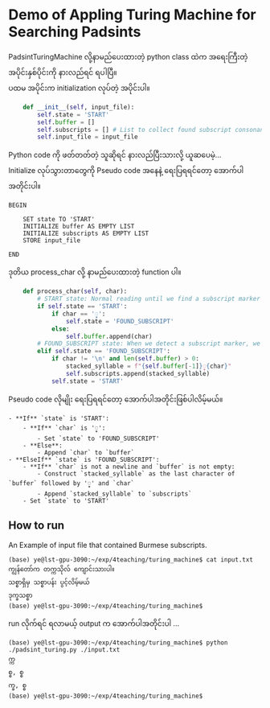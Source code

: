 # Demo of Appling Turing Machine for Searching Padsints

PadsintTuringMachine လို့နာမည်ပေးထားတဲ့ python class ထဲက အရေးကြီးတဲ့ အပိုင်းနှစ်ပိုင်းကို နားလည်ရင် ရပါပြီ။  
ပထမ အပိုင်းက initialization လုပ်တဲ့ အပိုင်းပါ။  

```python
    def __init__(self, input_file):
        self.state = 'START'
        self.buffer = []
        self.subscripts = [] # List to collect found subscript consonants
        self.input_file = input_file
```
Python code ကို ဖတ်တတ်တဲ့ သူဆိုရင် နားလည်ပြီးသားလို့ ယူဆပေမဲ့...  
Initialize လုပ်သွားတာတွေကို Pseudo code အနေနဲ့ ရေးပြရရင်တော့ အောက်ပါအတိုင်းပါ။  

```pseudo
BEGIN

    SET state TO 'START'
    INITIALIZE buffer AS EMPTY LIST
    INITIALIZE subscripts AS EMPTY LIST
    STORE input_file

END
```

ဒုတိယ process_char လို့ နာမည်ပေးထားတဲ့ function ပါ။  

```python
    def process_char(self, char):
        # START state: Normal reading until we find a subscript marker
        if self.state == 'START':
            if char == '္':
                self.state = 'FOUND_SUBSCRIPT'
            else:
                self.buffer.append(char)
        # FOUND_SUBSCRIPT state: When we detect a subscript marker, we process the next char
        elif self.state == 'FOUND_SUBSCRIPT':
            if char != '\n' and len(self.buffer) > 0:
                stacked_syllable = f"{self.buffer[-1]}္{char}"
                self.subscripts.append(stacked_syllable)
            self.state = 'START'
```

Pseudo code လိုမျိုး ရေးပြရရင်တော့ အောက်ပါအတိုင်းဖြစ်ပါလိမ့်မယ်။  

    - **If** `state` is 'START':
        - **If** `char` is '္':
            - Set `state` to 'FOUND_SUBSCRIPT'
        - **Else**:
            - Append `char` to `buffer`
    - **ElseIf** `state` is 'FOUND_SUBSCRIPT':
        - **If** `char` is not a newline and `buffer` is not empty:
            - Construct `stacked_syllable` as the last character of `buffer` followed by '္' and `char`
            - Append `stacked_syllable` to `subscripts`
        - Set `state` to 'START'
        
## How to run

An Example of input file that contained Burmese subscripts.  

```
(base) ye@lst-gpu-3090:~/exp/4teaching/turing_machine$ cat input.txt
ကျွန်တော်က တက္ကသိုလ် ကျောင်းသားပါ။
သစ္စာရှိမှ သစ္စာပန်း ပွင့်လိမ့်မယ်
ဒုက္ခသစ္စာ
(base) ye@lst-gpu-3090:~/exp/4teaching/turing_machine$
```

run လိုက်ရင် ရလာမယ့် output က အောက်ပါအတိုင်းပါ ...  

```
(base) ye@lst-gpu-3090:~/exp/4teaching/turing_machine$ python ./padsint_turing.py ./input.txt
က္က
စ္စ, စ္စ
က္ခ, စ္စ
(base) ye@lst-gpu-3090:~/exp/4teaching/turing_machine$
```

